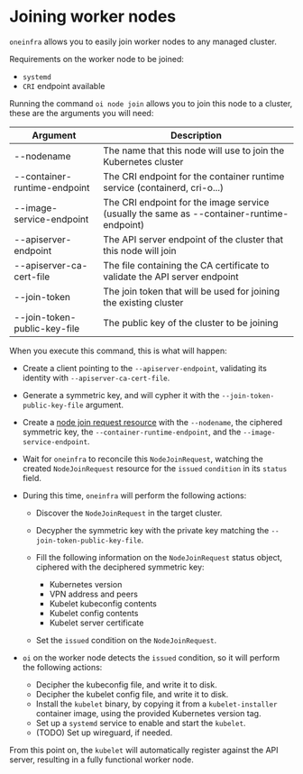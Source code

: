 # Joining worker nodes

`oneinfra` allows you to easily join worker nodes to any managed
cluster.

Requirements on the worker node to be joined:

* `systemd`
* `CRI` endpoint available

Running the command `oi node join` allows you to join this node to a
cluster, these are the arguments you will need:

| Argument                     | Description                                                                               |
|------------------------------|-------------------------------------------------------------------------------------------|
| --nodename                   | The name that this node will use to join the Kubernetes cluster                           |
| --container-runtime-endpoint | The CRI endpoint for the container runtime service (containerd, cri-o...)                 |
| --image-service-endpoint     | The CRI endpoint for the image service (usually the same as --container-runtime-endpoint) |
| --apiserver-endpoint         | The API server endpoint of the cluster that this node will join                           |
| --apiserver-ca-cert-file     | The file containing the CA certificate to validate the API server endpoint                |
| --join-token                 | The join token that will be used for joining the existing cluster                         |
| --join-token-public-key-file | The public key of the cluster to be joining                                               |

When you execute this command, this is what will happen:

* Create a client pointing to the `--apiserver-endpoint`, validating
  its identity with `--apiserver-ca-cert-file`.

* Generate a symmetric key, and will cypher it with the
  `--join-token-public-key-file` argument.

* Create a [node join request
  resource](https://github.com/oneinfra/oneinfra/blob/master/apis/node/v1alpha1/nodejoinrequest_types.go)
  with the `--nodename`, the ciphered symmetric key, the
  `--container-runtime-endpoint`, and the
  `--image-service-endpoint`.

* Wait for `oneinfra` to reconcile this `NodeJoinRequest`, watching
  the created `NodeJoinRequest` resource for the `issued` `condition`
  in its `status` field.

* During this time, `oneinfra` will perform the following actions:

  * Discover the `NodeJoinRequest` in the target cluster.

  * Decypher the symmetric key with the private key matching the
    `--join-token-public-key-file`.

  * Fill the following information on the `NodeJoinRequest` status
    object, ciphered with the deciphered symmetric key:

    * Kubernetes version
    * VPN address and peers
    * Kubelet kubeconfig contents
    * Kubelet config contents
    * Kubelet server certificate

  * Set the `issued` condition on the `NodeJoinRequest`.

* `oi` on the worker node detects the `issued` condition, so it will
  perform the following actions:

  * Decipher the kubeconfig file, and write it to disk.
  * Decipher the kubelet config file, and write it to disk.
  * Install the `kubelet` binary, by copying it from a
    `kubelet-installer` container image, using the provided Kubernetes
    version tag.
  * Set up a `systemd` service to enable and start the `kubelet`.
  * (TODO) Set up wireguard, if needed.

From this point on, the `kubelet` will automatically register against
the API server, resulting in a fully functional worker node.
